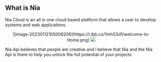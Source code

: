 ## What is Nia

Nia Cloud is an all in one cloud based platform that allows a user to develop systems and web applications.


<div align="center">
    ![image-20230112105006206](https://i.ibb.co/1mhS3d1/welcome-to-Home.png)
    <img src="https://i.ibb.co/1mhS3d1/welcome-to-Home.png"/>
</div>


Nia Api believes that people are creative and l believe that Nia and the Nia Api is there to help you unlock the full potential of your projects

